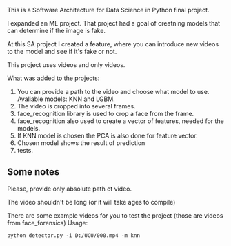 This is a Software Architecture for Data Science in Python final project.

I expanded an ML project. That project had a goal of creatning models that can determine if the image is fake.

At this SA project I created a feature, where you can introduce new videos to the model and see if it's fake or not.

This project uses videos and only videos.

What was added to the projects:

1. You can provide a path to the video and choose what model to use. Avaliable models: KNN and LGBM.
2. The video is cropped into several frames.
3. face_recognition library is used to crop a face from the frame.
4. face_recognition also used to create a vector of features, needed for the models.
5. If KNN model is chosen the PCA is also done for feature vector.
6. Chosen model shows the result of prediction
7. tests.


## Some notes 
Please, provide only absolute path ot video.

The video shouldn't be long (or it will take ages to compile)

There are some example videos for you to test the project (those are videos from face_forensics)
Usage:

```
python detector.py -i D:/UCU/000.mp4 -m knn
```